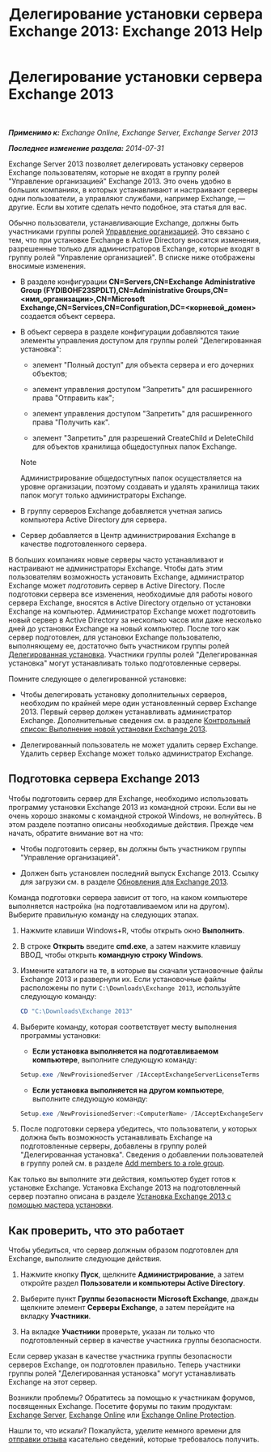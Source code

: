 ﻿---
title: 'Делегирование установки сервера Exchange 2013: Exchange 2013 Help'
TOCTitle: Делегирование установки сервера Exchange 2013
ms:assetid: f2fc8680-0c7c-4a29-b8f5-d77404fec280
ms:mtpsurl: https://technet.microsoft.com/ru-ru/library/Bb201741(v=EXCHG.150)
ms:contentKeyID: 62614008
ms.date: 04/30/2018
mtps_version: v=EXCHG.150
ms.translationtype: HT
---

# Делегирование установки сервера Exchange 2013

 

_**Применимо к:** Exchange Online, Exchange Server, Exchange Server 2013_

_**Последнее изменение раздела:** 2014-07-31_

Exchange Server 2013 позволяет делегировать установку серверов Exchange пользователям, которые не входят в группу ролей "Управление организацией" Exchange 2013. Это очень удобно в больших компаниях, в которых устанавливают и настраивают серверы одни пользователи, а управляют службами, например Exchange, — другие. Если вы хотите сделать нечто подобное, эта статья для вас.

Обычно пользователи, устанавливающие Exchange, должны быть участниками группы ролей [Управление организацией](organization-management-exchange-2013-help.md). Это связано с тем, что при установке Exchange в Active Directory вносятся изменения, разрешенные только для администраторов Exchange, которые входят в группу ролей "Управление организацией". В списке ниже отображены вносимые изменения.

  - В разделе конфигурации **CN=Servers,CN=Exchange Administrative Group (FYDIBOHF23SPDLT),CN=Administrative Groups,CN=\<имя\_организации\>,CN=Microsoft Exchange,CN=Services,CN=Configuration,DC=\<корневой\_домен\>** создается объект сервера.

  - В объект сервера в разделе конфигурации добавляются такие элементы управления доступом для группы ролей "Делегированная установка":
    
      - элемент "Полный доступ" для объекта сервера и его дочерних объектов;
    
      - элемент управления доступом "Запретить" для расширенного права "Отправить как";
    
      - элемент управления доступом "Запретить" для расширенного права "Получить как".
    
      - элемент "Запретить" для разрешений CreateChild и DeleteChild для объектов хранилища общедоступных папок Exchange.
    
    > [!NOTE]  
    > Администрирование общедоступных папок осуществляется на уровне организации, поэтому создавать и удалять хранилища таких папок могут только администраторы Exchange.


  - В группу серверов Exchange добавляется учетная запись компьютера Active Directory для сервера.

  - Сервер добавляется в Центр администрирования Exchange в качестве подготовленного сервера.

В больших компаниях новые серверы часто устанавливают и настраивают не администраторы Exchange. Чтобы дать этим пользователям возможность установить Exchange, администратор Exchange может *подготовить* сервер в Active Directory. После подготовки сервера все изменения, необходимые для работы нового сервера Exchange, вносятся в Active Directory отдельно от установки Exchange на компьютер. Администратор Exchange может подготовить новый сервер в Active Directory за несколько часов или даже несколько дней до установки Exchange на новый компьютер. После того как сервер подготовлен, для установки Exchange пользователю, выполняющему ее, достаточно быть участником группы ролей [Делегированная установка](delegated-setup-exchange-2013-help.md). Участники группы ролей "Делегированная установка" могут устанавливать только подготовленные серверы.

Помните следующее о делегированной установке:

  - Чтобы делегировать установку дополнительных серверов, необходим по крайней мере один установленный сервер Exchange 2013. Первый сервер должен устанавливать администратор Exchange. Дополнительные сведения см. в разделе [Контрольный список: Выполнение новой установки Exchange 2013](checklist-perform-a-new-installation-of-exchange-2013-exchange-2013-help.md).

  - Делегированный пользователь не может удалить сервер Exchange. Удалить сервер Exchange может только администратор Exchange.

## Подготовка сервера Exchange 2013

Чтобы подготовить сервер для Exchange, необходимо использовать программу установки Exchange 2013 из командной строки. Если вы не очень хорошо знакомы с командной строкой Windows, не волнуйтесь. В этом разделе поэтапно описаны необходимые действия. Прежде чем начать, обратите внимание вот на что:

  - Чтобы подготовить сервер, вы должны быть участником группы "Управление организацией".

  - Должен быть установлен последний выпуск Exchange 2013. Ссылку для загрузки см. в разделе [Обновления для Exchange 2013](updates-for-exchange-2013-exchange-2013-help.md).

Команда подготовки сервера зависит от того, на каком компьютере выполняется настройка (на подготавливаемом или на другом). Выберите правильную команду на следующих этапах.

1.  Нажмите клавиши Windows+R, чтобы открыть окно **Выполнить**.

2.  В строке **Открыть** введите **cmd.exe**, а затем нажмите клавишу ВВОД, чтобы открыть **командную строку Windows**.

3.  Измените каталоги на те, в которые вы скачали установочные файлы Exchange 2013 и развернули их. Если установочные файлы расположены по пути `C:\Downloads\Exchange 2013`, используйте следующую команду:
    
    ```powershell
    CD "C:\Downloads\Exchange 2013"
    ```

4.  Выберите команду, которая соответствует месту выполнения программы установки:
    
      - **Если установка выполняется на подготавливаемом компьютере**, выполните следующую команду:
        
      ```powershell
      Setup.exe /NewProvisionedServer /IAcceptExchangeServerLicenseTerms
      ```
    
      - **Если установка выполняется на другом компьютере**, выполните следующую команду:
        
      ```powershell
      Setup.exe /NewProvisionedServer:<ComputerName> /IAcceptExchangeServerLicenseTerms
      ```

5.  После подготовки сервера убедитесь, что пользователи, у которых должна быть возможность устанавливать Exchange на подготовленные серверы, добавлены в группу ролей "Делегированная установка". Сведения о добавлении пользователей в группу ролей см. в разделе [Add members to a role group](manage-role-group-members-exchange-2013-help.md).

Как только вы выполните эти действия, компьютер будет готов к установке Exchange. Установка Exchange 2013 на подготовленный сервер поэтапно описана в разделе [Установка Exchange 2013 с помощью мастера установки](install-exchange-2013-using-the-setup-wizard-exchange-2013-help.md).

## Как проверить, что это работает

Чтобы убедиться, что сервер должным образом подготовлен для Exchange, выполните следующие действия.

1.  Нажмите кнопку **Пуск**, щелкните **Администрирование**, а затем откройте раздел **Пользователи и компьютеры Active Directory**.

2.  Выберите пункт **Группы безопасности Microsoft Exchange**, дважды щелкните элемент **Серверы Exchange**, а затем перейдите на вкладку **Участники**.

3.  На вкладке **Участники** проверьте, указан ли только что подготовленный сервер в качестве участника группы безопасности.

Если сервер указан в качестве участника группы безопасности серверов Exchange, он подготовлен правильно. Теперь участники группы ролей "Делегированная установка" могут устанавливать Exchange на этот сервер.

Возникли проблемы? Обратитесь за помощью к участникам форумов, посвященных Exchange. Посетите форумы по таким продуктам: [Exchange Server](https://go.microsoft.com/fwlink/p/?linkid=60612), [Exchange Online](https://go.microsoft.com/fwlink/p/?linkid=267542) или [Exchange Online Protection](https://go.microsoft.com/fwlink/p/?linkid=285351).

Нашли то, что искали? Пожалуйста, уделите немного времени для [отправки отзыва](mailto:exsetuphelpfeedback@microsoft.com?subject=exchange%202013%20setup%20help%20feedbac) касательно сведений, которые требовалось получить.

